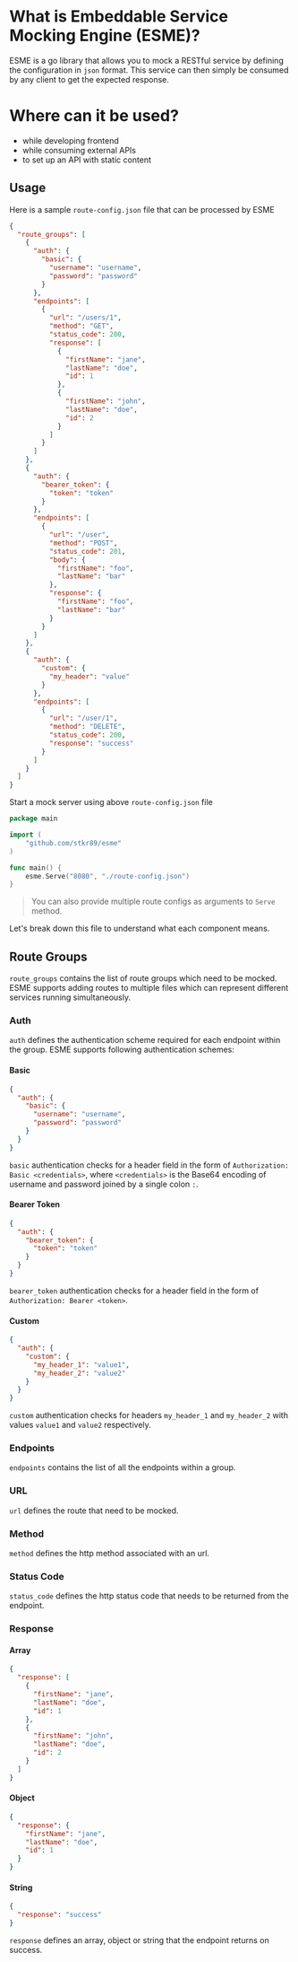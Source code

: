 # What is Embeddable Service Mocking Engine (ESME)?

ESME is a go library that allows you to mock a RESTful service by defining the configuration in `json` format. This
service can then simply be consumed by any client to get the expected response.

# Where can it be used?

- while developing frontend
- while consuming external APIs
- to set up an API with static content

## Usage

Here is a sample `route-config.json` file that can be processed by ESME

```json
{
  "route_groups": [
    {
      "auth": {
        "basic": {
          "username": "username",
          "password": "password"
        }
      },
      "endpoints": [
        {
          "url": "/users/1",
          "method": "GET",
          "status_code": 200,
          "response": [
            {
              "firstName": "jane",
              "lastName": "doe",
              "id": 1
            },
            {
              "firstName": "john",
              "lastName": "doe",
              "id": 2
            }
          ]
        }
      ]
    },
    {
      "auth": {
        "bearer_token": {
          "token": "token"
        }
      },
      "endpoints": [
        {
          "url": "/user",
          "method": "POST",
          "status_code": 201,
          "body": {
            "firstName": "foo",
            "lastName": "bar"
          },
          "response": {
            "firstName": "foo",
            "lastName": "bar"
          }
        }
      ]
    },
    {
      "auth": {
        "custom": {
          "my_header": "value"
        }
      },
      "endpoints": [
        {
          "url": "/user/1",
          "method": "DELETE",
          "status_code": 200,
          "response": "success"
        }
      ]
    }
  ]
}
```

Start a mock server using above `route-config.json` file

```go
package main

import (
	"github.com/stkr89/esme"
)

func main() {
	esme.Serve("8080", "./route-config.json")
}
```

> You can also provide multiple route configs as arguments to `Serve` method.

Let's break down this file to understand what each component means.

## Route Groups

`route_groups` contains the list of route groups which need to be mocked. ESME supports adding routes to multiple files
which can represent different services running simultaneously.

### Auth

`auth` defines the authentication scheme required for each endpoint within the group. ESME supports following
authentication schemes:

#### Basic

```json
{
  "auth": {
    "basic": {
      "username": "username",
      "password": "password"
    }
  }
}
```

`basic` authentication checks for a header field in the form of
`Authorization: Basic <credentials>`, where `<credentials>` is the Base64 encoding of username and password joined by a
single colon `:`.

#### Bearer Token

```json
{
  "auth": {
    "bearer_token": {
      "token": "token"
    }
  }
}
```

`bearer_token` authentication checks for a header field in the form of
`Authorization: Bearer <token>`.

#### Custom

```json
{
  "auth": {
    "custom": {
      "my_header_1": "value1",
      "my_header_2": "value2"
    }
  }
}
```

`custom` authentication checks for headers `my_header_1` and `my_header_2`
with values `value1` and `value2` respectively.

### Endpoints

`endpoints` contains the list of all the endpoints within a group.

### URL

`url` defines the route that need to be mocked.

### Method

`method` defines the http method associated with an url.

### Status Code

`status_code` defines the http status code that needs to be returned from the endpoint.

### Response

#### Array

```json
{
  "response": [
    {
      "firstName": "jane",
      "lastName": "doe",
      "id": 1
    },
    {
      "firstName": "john",
      "lastName": "doe",
      "id": 2
    }
  ]
}
```

#### Object

```json
{
  "response": {
    "firstName": "jane",
    "lastName": "doe",
    "id": 1
  }
}
```

#### String

```json
{
  "response": "success"
}
```

`response` defines an array, object or string that the endpoint returns on success.